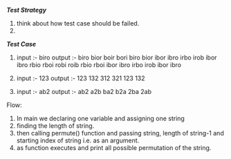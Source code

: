 *****Test Strategy*****
1. think about how test case should be failed.
2. 


*****Test Case*****
1. input :- biro
   output :- biro bior boir bori biro bior
			 ibor ibro irbo irob ibor ibro
			 rbio rboi robi roib rbio rboi
			 ibor ibro irbo irob ibor ibro

2. input :- 123
   output :- 123 132 312 321 123 132

3. input :- ab2
   output :- ab2 a2b ba2 b2a 2ba 2ab
   
   
   
  Flow:
  1. In main we declaring one variable and assigning one string 
  2. finding the length of string.
  3. then calling permute() function and passing string, length of string-1 and starting index of string i.e.  as an argument.
  4. as function executes and print all possible permutation of the string.
  
